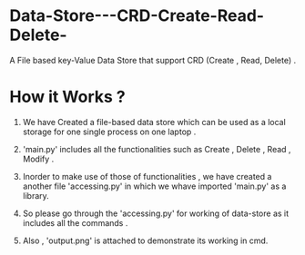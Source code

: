 # Data-Store---CRD-Create-Read-Delete-
A File based key-Value Data Store that support CRD (Create , Read, Delete) . 

# How it Works ? 

1. We have Created a file-based data store which can be used as a local storage for one single process on one laptop .

2. 'main.py' includes all the functionalities such as Create , Delete , Read , Modify .

3. Inorder to make use of those of functionalities , we have created a another file 'accessing.py' in which we whave imported 'main.py' as a library.

4. So please go through the 'accessing.py' for working of data-store as it includes all the commands .

5. Also , 'output.png' is attached to demonstrate its working in cmd.
